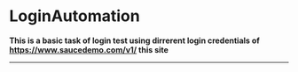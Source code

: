 # LoginAutomation
**This is a basic task of login test using dirrerent login credentials of https://www.saucedemo.com/v1/ this site**<br/>
****
